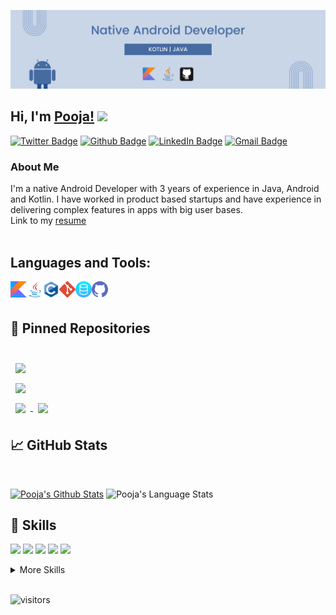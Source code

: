 <!--
**poojasngh432/poojasngh432** is a ✨ _special_ ✨ repository because its `README.md` (this file) appears on your GitHub profile.
-->

[![Pooja's GitHub Banner](https://github.com/poojasngh432/OrganizingRepos/blob/main/Banners%20(2).png)](https://github.com/poojasngh432)

## Hi, I'm [Pooja!](https://www.linkedin.com/in/singhpooja432/) <img src="https://github.com/TheDudeThatCode/TheDudeThatCode/blob/master/Assets/Hi.gif" width="26px">
  
[![Twitter Badge](https://img.shields.io/badge/Twitter-Profile-informational?style=flat&logo=twitter&logoColor=white&color=1CA2F1)](https://twitter.com/droidspiration)
[![Github Badge](https://img.shields.io/badge/Github-Profile-informational?style=flat&logo=github&logoColor=white&color=green)](https://github.com/poojasngh432)
[![LinkedIn Badge](https://img.shields.io/badge/LinkedIn-Profile-informational?style=flat&logo=linkedin&logoColor=white&color=blue)](https://www.linkedin.com/in/singhpooja432/)
[![Gmail Badge](https://img.shields.io/badge/Gmail-Mail-informational?style=flat&logo=gmail&logoColor=white&color=red)](mailto:poojasngh432@gmail.com)
<br />
  
### About Me
I'm a native Android Developer with 3 years of experience in Java, Android and Kotlin. I have worked in product based startups and have experience in delivering complex features in apps with big user bases.
<br />
Link to my [resume](https://drive.google.com/file/d/1m9pzL_MINl0ePK8Fp-uRHZa9IoaJsS3z/view?usp=sharing)
<br />
<br />
  
## Languages and Tools:

<a href="https://kotlinlang.org/" target="_blank"><img align="left" alt="Kotlin" width="26px" src="https://github.com/poojasngh432/OrganizingRepos/blob/main/kotlin.png" /></a>
<a href="https://www.java.com/en/" target="_blank"><img align="left" alt="Java" width="26px" src="https://github.com/poojasngh432/OrganizingRepos/blob/main/java.png" /></a>
<a href="https://www.cprogramming.com/" target="_blank"> <img align="left" alt="C" width="26px" src="https://github.com/poojasngh432/OrganizingRepos/blob/main/c.png"/> </a>
<a href="https://git-scm.com/" target="_blank"> <img align="left" alt="Git" width="26px" src="https://github.com/poojasngh432/OrganizingRepos/blob/main/git.png"/> </a>
<a href="https://www.mysql.com/" target="_blank"> <img align="left" alt="SQL" width="26px" src="https://github.com/poojasngh432/OrganizingRepos/blob/main/database.png"/> </a>
<img align="left" alt="GitHub" width="26px" src="https://github.com/poojasngh432/OrganizingRepos/blob/main/github.png" />
<br />
<br />

## 📌 Pinned Repositories

<br>

<a href="https://github.com/poojasngh432/ReelsFeature">
  <img align="center" style="margin:0.5rem" src="https://github-readme-stats.vercel.app/api/pin/?username=poojasngh432&repo=ReelsFeature&title_color=ffffff&text_color=c9cacc&icon_color=4AB197&bg_color=1A2B34" />
</a>

<br>

<a href="https://github.com/poojasngh432/Woofsy-Dog-Breeds-App">
  <img align="center" style="margin:0.5rem" src="https://github-readme-stats.vercel.app/api/pin/?username=poojasngh432&repo=Woofsy-Dog-Breeds-App&title_color=ffffff&text_color=c9cacc&icon_color=4AB197&bg_color=1A2B34" />
</a>

<br>

<a href="https://github.com/poojasngh432/Shifty">
  <img align="center" style="margin:0.5rem" src="https://github-readme-stats.vercel.app/api/pin/?username=poojasngh432&repo=Shifty&title_color=ffffff&text_color=c9cacc&icon_color=4AB197&bg_color=1A2B34" />
</a>

<a href="https://github.com/poojasngh432/TopGithubRepo">
  <img align="center" style="margin:0.5rem" src="https://github-readme-stats.vercel.app/api/pin/?username=poojasngh432&repo=TopGithubRepo&title_color=ffffff&text_color=c9cacc&icon_color=4AB197&bg_color=1A2B34" />
</a>

## &#x1f4c8; GitHub Stats

<br>
  
[![Pooja's Github Stats](https://github-readme-stats.vercel.app/api?username=poojasngh432&include_all_commits=true&count_private=true&show_icons=true&line_height=20&title_color=FFFFFF&icon_color=FFFFFF&text_color=FFFFFF&bg_color=0D1117)](https://github.com/anuraghazra/github-readme-stats)
![Pooja's Language Stats](https://github-readme-stats-eight-theta.vercel.app/api/top-langs/?username=poojasngh432&layout=compact&langs_count=8&hide_border=true)
<br />

## 💼 Skills

![](https://img.shields.io/badge/Code-Java-informational?style=flat&logo=java&logoColor=white&color=4AB197)
![](https://img.shields.io/badge/Code-Kotlin-informational?style=flat&logo=kotlin&logoColor=white&color=4AB197)
![](https://img.shields.io/badge/Code-MySQL-informational?style=flat&logo=MySQL&logoColor=white&color=4AB197)
![](https://img.shields.io/badge/Code-Android-informational?style=flat&logo=Android&logoColor=white&color=4AB197)
![](https://img.shields.io/badge/Tools-Git-informational?style=flat&logo=Git&logoColor=white&color=4AB197)

<details>
<summary>More Skills</summary>
<br>

![](https://img.shields.io/badge/Code-GraphQL-informational?style=flat&logo=GraphQL&logoColor=white&color=4AB197)
![](https://img.shields.io/badge/Tools-Postman-informational?style=flat&logo=Postman&logoColor=white&color=4AB197)
![](https://img.shields.io/badge/Code-C-informational?style=flat&logo=C&logoColor=white&color=4AB197)
![](https://img.shields.io/badge/Tools-Gradle-informational?style=flat&logo=Gradle&logoColor=white&color=4AB197)
![](https://img.shields.io/badge/Tools-Jira-informational?style=flat&logo=Jira-Software&logoColor=white&color=4AB197)
![](https://img.shields.io/badge/Tools-GitHub-informational?style=flat&logo=GitHub&logoColor=white&color=4AB197)

</details>

<br>

![visitors](https://visitor-badge.laobi.icu/badge?page_id=poojasngh432.poojasngh432)
